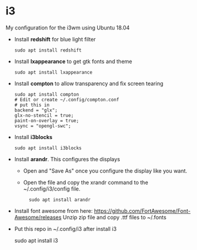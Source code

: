 # i3

My configuration for the i3wm using Ubuntu 18.04


- Install **redshift** for blue light filter
    
      sudo apt install redshift

- Install **lxappearance** to get gtk fonts and theme

      sudo apt install lxappearance
    

- Install **compton** to allow transparency and fix screen tearing
    
      sudo apt install compton 
      # Edit or create ~/.config/compton.conf 
      # put this in 
      backend = "glx"; 
      glx-no-stencil = true; 
      paint-on-overlay = true; 
      vsync = "opengl-swc";
      
- Install **i3blocks**
      
      sudo apt install i3blocks
      
- Install **arandr**. This configures the displays
    - Open and "Save As" once you configure the display like you want.
    - Open the file and copy the xrandr command to the ~/.config/i3/config file.

            sudo apt install arandr
      
 - Install font awesome from here: https://github.com/FortAwesome/Font-Awesome/releases
Unzip zip file and copy .ttf files to ~/.fonts
 
- Put this repo in ~/.config/i3 after install i3

    sudo apt install i3
